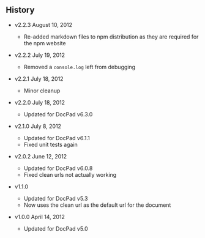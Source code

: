 ## History

- v2.2.3 August 10, 2012
	- Re-added markdown files to npm distribution as they are required for the npm website

- v2.2.2 July 19, 2012
	- Removed a `console.log` left from debugging

- v2.2.1 July 18, 2012
	- Minor cleanup

- v2.2.0 July 18, 2012
	- Updated for DocPad v6.3.0

- v2.1.0 July 8, 2012
	- Updated for DocPad v6.1.1
	- Fixed unit tests again

- v2.0.2 June 12, 2012
	- Updated for DocPad v6.0.8
	- Fixed clean urls not actually working

- v1.1.0
	- Updated for DocPad v5.3
	- Now uses the clean url as the default url for the document

- v1.0.0 April 14, 2012
	- Updated for DocPad v5.0
